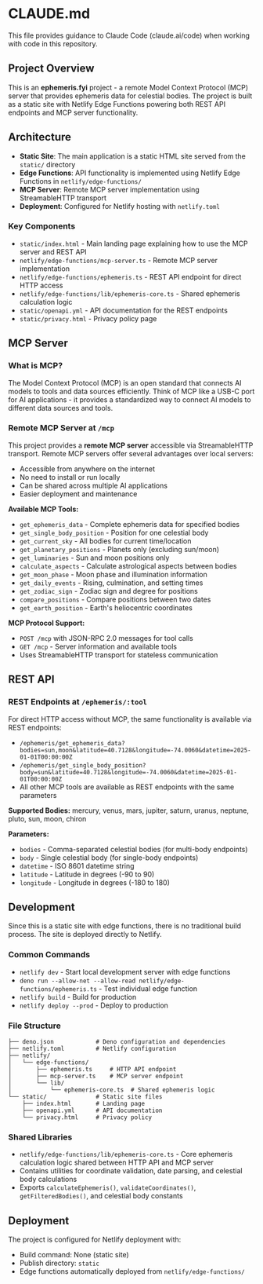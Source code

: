 # CLAUDE.md

This file provides guidance to Claude Code (claude.ai/code) when working with code in this repository.

## Project Overview

This is an **ephemeris.fyi** project - a remote Model Context Protocol (MCP) server that provides ephemeris data for celestial bodies. The project is built as a static site with Netlify Edge Functions powering both REST API endpoints and MCP server functionality.

## Architecture

- **Static Site**: The main application is a static HTML site served from the `static/` directory
- **Edge Functions**: API functionality is implemented using Netlify Edge Functions in `netlify/edge-functions/`
- **MCP Server**: Remote MCP server implementation using StreamableHTTP transport
- **Deployment**: Configured for Netlify hosting with `netlify.toml`

### Key Components

- `static/index.html` - Main landing page explaining how to use the MCP server and REST API
- `netlify/edge-functions/mcp-server.ts` - Remote MCP server implementation
- `netlify/edge-functions/ephemeris.ts` - REST API endpoint for direct HTTP access
- `netlify/edge-functions/lib/ephemeris-core.ts` - Shared ephemeris calculation logic
- `static/openapi.yml` - API documentation for the REST endpoints
- `static/privacy.html` - Privacy policy page

## MCP Server

### What is MCP?

The Model Context Protocol (MCP) is an open standard that connects AI models to tools and data sources efficiently. Think of MCP like a USB-C port for AI applications - it provides a standardized way to connect AI models to different data sources and tools.

### Remote MCP Server at `/mcp`

This project provides a **remote MCP server** accessible via StreamableHTTP transport. Remote MCP servers offer several advantages over local servers:
- Accessible from anywhere on the internet
- No need to install or run locally
- Can be shared across multiple AI applications
- Easier deployment and maintenance

**Available MCP Tools:**
- `get_ephemeris_data` - Complete ephemeris data for specified bodies
- `get_single_body_position` - Position for one celestial body
- `get_current_sky` - All bodies for current time/location
- `get_planetary_positions` - Planets only (excluding sun/moon)
- `get_luminaries` - Sun and moon positions only
- `calculate_aspects` - Calculate astrological aspects between bodies
- `get_moon_phase` - Moon phase and illumination information
- `get_daily_events` - Rising, culmination, and setting times
- `get_zodiac_sign` - Zodiac sign and degree for positions
- `compare_positions` - Compare positions between two dates
- `get_earth_position` - Earth's heliocentric coordinates

**MCP Protocol Support:**
- `POST /mcp` with JSON-RPC 2.0 messages for tool calls
- `GET /mcp` - Server information and available tools
- Uses StreamableHTTP transport for stateless communication

## REST API

### REST Endpoints at `/ephemeris/:tool`

For direct HTTP access without MCP, the same functionality is available via REST endpoints:
- `/ephemeris/get_ephemeris_data?bodies=sun,moon&latitude=40.7128&longitude=-74.0060&datetime=2025-01-01T00:00:00Z`
- `/ephemeris/get_single_body_position?body=sun&latitude=40.7128&longitude=-74.0060&datetime=2025-01-01T00:00:00Z`
- All other MCP tools are available as REST endpoints with the same parameters

**Supported Bodies:**
mercury, venus, mars, jupiter, saturn, uranus, neptune, pluto, sun, moon, chiron

**Parameters:**
- `bodies` - Comma-separated celestial bodies (for multi-body endpoints)
- `body` - Single celestial body (for single-body endpoints)
- `datetime` - ISO 8601 datetime string
- `latitude` - Latitude in degrees (-90 to 90)
- `longitude` - Longitude in degrees (-180 to 180)

## Development

Since this is a static site with edge functions, there is no traditional build process. The site is deployed directly to Netlify.

### Common Commands
- `netlify dev` - Start local development server with edge functions
- `deno run --allow-net --allow-read netlify/edge-functions/ephemeris.ts` - Test individual edge function
- `netlify build` - Build for production
- `netlify deploy --prod` - Deploy to production

### File Structure
```
├── deno.json            # Deno configuration and dependencies
├── netlify.toml         # Netlify configuration
├── netlify/
│   └── edge-functions/
│       ├── ephemeris.ts     # HTTP API endpoint
│       ├── mcp-server.ts    # MCP server endpoint
│       └── lib/
│           └── ephemeris-core.ts  # Shared ephemeris logic
└── static/              # Static site files
    ├── index.html       # Landing page
    ├── openapi.yml      # API documentation
    └── privacy.html     # Privacy policy
```

### Shared Libraries
- `netlify/edge-functions/lib/ephemeris-core.ts` - Core ephemeris calculation logic shared between HTTP API and MCP server
- Contains utilities for coordinate validation, date parsing, and celestial body calculations
- Exports `calculateEphemeris()`, `validateCoordinates()`, `getFilteredBodies()`, and celestial body constants

## Deployment

The project is configured for Netlify deployment with:
- Build command: None (static site)
- Publish directory: `static`
- Edge functions automatically deployed from `netlify/edge-functions/`